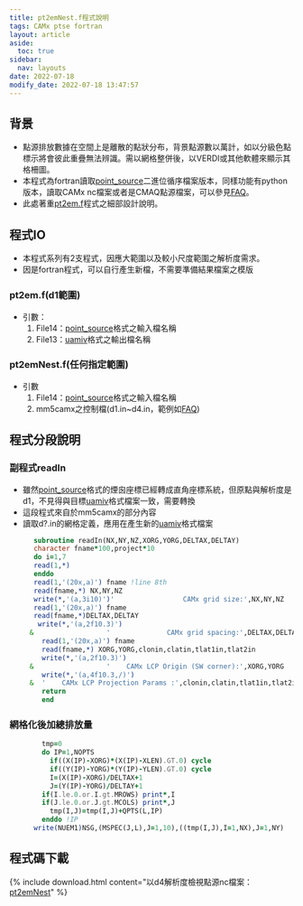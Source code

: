 ```yaml
---
title: pt2emNest.f程式說明
tags: CAMx ptse fortran
layout: article
aside:
  toc: true
sidebar:
  nav: layouts
date: 2022-07-18
modify_date: 2022-07-18 13:47:57
---
```


## 背景
- 點源排放數據在空間上是離散的點狀分布，背景點源數以萬計，如以分級色點標示將會彼此重疊無法辨識。需以網格整併後，以VERDI或其他軟體來顯示其格柵圖。
- 本程式為fortran讀取[point_source][ptsrc_fmt]二進位循序檔案版本，同樣功能有python版本，讀取CAMx nc檔案或者是CMAQ點源檔案，可以參見[FAQ][emis]。
- 此處著重[pt2em.f](https://github.com/sinotec2/Focus-on-Air-Quality/blob/main/CAMx/ptse/pt2emNest.f)程式之細部設計說明。

## 程式IO
- 本程式系列有2支程式，因應大範圍以及較小尺度範圍之解析度需求。
- 因是fortran程式，可以自行產生新檔，不需要準備結果檔案之模版

### pt2em.f(d1範圍)
- 引數：
  1. File14：[point_source][ptsrc_fmt]格式之輸入檔名稱
  1. File13：[uamiv][uamiv]格式之輸出檔名稱

### pt2emNest.f(任何指定範圍)
- 引數
  1. File14：[point_source][ptsrc_fmt]格式之輸入檔名稱
  1. mm5camx之控制檔(d1.in\~d4.in，範例如[FAQ][emis])

## 程式分段說明
### 副程式readIn
- 雖然[point_source][ptsrc_fmt]格式的煙囪座標已經轉成直角座標系統，但原點與解析度是d1，不見得與目標[uamiv][uamiv]格式檔案一致，需要轉換
- 這段程式來自於mm5camx的部分內容
- 讀取d?.in的網格定義，應用在產生新的[uamiv][uamiv]格式檔案

```fortran
      subroutine readIn(NX,NY,NZ,XORG,YORG,DELTAX,DELTAY)
      character fname*100,project*10
      do i=1,7
      read(1,*)
      enddo
      read(1,'(20x,a)') fname !line 8th
      read(fname,*) NX,NY,NZ
      write(*,'(a,3i10)')'                 CAMx grid size:',NX,NY,NZ
      read(1,'(20x,a)') fname
      read(fname,*)DELTAX,DELTAY
       write(*,'(a,2f10.3)')
     &                  '              CAMx grid spacing:',DELTAX,DELTAY
        read(1,'(20x,a)') fname
        read(fname,*) XORG,YORG,clonin,clatin,tlat1in,tlat2in
        write(*,'(a,2f10.3)')
     &                  '    CAMx LCP Origin (SW corner):',XORG,YORG
        write(*,'(a,4f10.3,/)')
     &  '    CAMx LCP Projection Params :',clonin,clatin,tlat1in,tlat2in
        return
        end
```

### 網格化後加總排放量

```fortran
        tmp=0
        do IP=1,NOPTS
          if((X(IP)-XORG)*(X(IP)-XLEN).GT.0) cycle
          if((Y(IP)-YORG)*(Y(IP)-YLEN).GT.0) cycle
          I=(X(IP)-XORG)/DELTAX+1
          J=(Y(IP)-YORG)/DELTAY+1
        if(I.le.0.or.I.gt.MROWS) print*,I
        if(J.le.0.or.J.gt.MCOLS) print*,J
          tmp(I,J)=tmp(I,J)+QPTS(L,IP)
        enddo !IP
      write(NUEM1)NSG,(MSPEC(J,L),J=1,10),((tmp(I,J),I=1,NX),J=1,NY)
```

## 程式碼下載

{% include download.html content="以d4解析度檢視點源nc檔案：[pt2emNest](https://github.com/sinotec2/Focus-on-Air-Quality/blob/main/CAMx/ptse/pt2emNest.f)" %}


[ptsrc_fmt]: <https://sinotec2.github.io/FAQ/2022/07/18/PTSRCE_format.html> "CAMx點源格式說明"
[emis]: <https://sinotec2.github.io/FAQ/2022/07/04/emis.html#點源轉檔結果之確認> "FAQ->CMAQ/CAMx排放量檔案之轉換->點源轉檔結果之確認"
[uamiv]: <https://github.com/sinotec2/camxruns/wiki/CAMx(UAM)的檔案格式> "CAMx所有二進制 I / O文件的格式，乃是遵循早期UAM(城市空氣流域模型EPA，1990年）建立的慣例。 該二進制文件包含4筆不隨時間改變的表頭記錄，其後則為時間序列的數據記錄。詳見CAMx(UAM)的檔案格式"